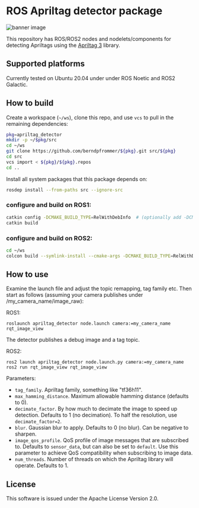# ROS Apriltag detector package

![banner image](images/apriltag_detections.png)

This repository has ROS/ROS2 nodes and nodelets/components for
detecting Apriltags using the [Apriltag 3](https://github.com/AprilRobotics/apriltag) library.

## Supported platforms

Currently tested on Ubuntu 20.04 under under ROS Noetic and ROS2 Galactic.

## How to build
Create a workspace (``~/ws``), clone this repo, and use ``vcs``
to pull in the remaining dependencies:

```bash
pkg=apriltag_detector
mkdir -p ~/$pkg/src
cd ~/ws
git clone https://github.com/berndpfrommer/${pkg}.git src/${pkg}
cd src
vcs import < ${pkg}/${pkg}.repos
cd ..
```
Install all system packages that this package depends on:
```bash
rosdep install --from-paths src --ignore-src
```

### configure and build on ROS1:

```bash
catkin config -DCMAKE_BUILD_TYPE=RelWithDebInfo  # (optionally add -DCMAKE_EXPORT_COMPILE_COMMANDS=1)
catkin build
```

### configure and build on ROS2:

```bash
cd ~/ws
colcon build --symlink-install --cmake-args -DCMAKE_BUILD_TYPE=RelWithDebInfo  # (optionally add -DCMAKE_EXPORT_COMPILE_COMMANDS=1)
```

## How to use

Examine the launch file and adjust the topic remapping, tag family
etc. Then start as follows (assuming your camera publishes under /my_camera_name/image_raw):

ROS1:
```
roslaunch apriltag_detector node.launch camera:=my_camera_name
rqt_image_view
```
The detector publishes a debug image and a tag topic.


ROS2:
```
ros2 launch apriltag_detector node.launch.py camera:=my_camera_name
ros2 run rqt_image_view rqt_image_view
```

Parameters:

- ``tag_family``. Apriltag family, something like "tf36h11".
- ``max_hamming_distance``. Maximum allowable hamming distance
  (defaults to 0).
- ``decimate_factor``. By how much to decimate the image to speed up
  detection. Defaults to 1 (no decimation). To half the resolution,
  use ``decimate_factor=2``.
- ``blur``. Gaussian blur to apply. Defaults to 0 (no blur). Can be
  negative to sharpen.
- ``image_qos_profile``. QoS profile of image messages that are subscribed to. Defaults to ``sensor_data``, but can also be set to ``default``. Use this parameter to achieve QoS compatibility when subscribing to image data.
- ``num_threads``. Number of threads on which the Apriltag library
  will operate. Defaults to 1.


## License

This software is issued under the Apache License Version 2.0.

